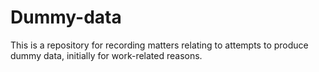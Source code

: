 # Dummy-data

This is a repository for recording matters relating to attempts to produce dummy data, initially for work-related reasons.
